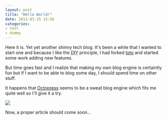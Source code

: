 ```yaml
---
layout: post
title: "Hello World!"
date: 2012-03-25 15:56
categories:
- test
- dummy
---
```


Here it is. Yet yet another shinny tech blog. It's been a while that I wanted to
start one and because I like the <abbr title="Do-It-Yourself">DIY</abbr>
principle, I had forked [toto](https://github.com/cloudhead/toto) and started
some work adding new features.

But time goes fast and I realize that making my own blog engine is certaintly
fun but if I want to be able to blog some day, I should spend time on other
stuff.

It happens that [Octopress](https://github.com/imathis/octopress) seems to be a
sweat blog engine which fits me quite well so I'll give it a try.

<img src='http://img190.imageshack.us/img190/2760/octopresslogo.png'>

Now, a proper article should come soon...

